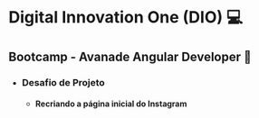 # Digital Innovation One (DIO) :computer:

## Bootcamp - Avanade Angular Developer :rocket:

- ### Desafio de Projeto

  - #### Recriando a página inicial do Instagram